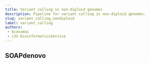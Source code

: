 ```yaml
---
title: Variant calling in non-diploid genomes
description: Pipeline for variant calling in non-diploid genomes.
slug: variant_calling_nondiploid
label: variant_calling
authors:
 - bcavadas
 - i3S-bioinformaticsService
---
```


## SOAPdenovo 
